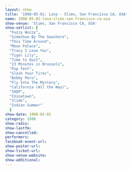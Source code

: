 ```yaml
---
layout: show
title: '1998-05-01: Luna - Slims, San Francisco CA, USA'
name: 1998-05-01-luna-slims-san-francisco-ca-usa
show-venue: 'Slims, San Francisco CA, USA'
show-setlist: [
  "Fuzzy Wuzzy",
  "Sideshow By The Seashore",
  "This Time Around",
  "Moon Palace",
  "Tracy I Love You",
  "Tiger Lily",
  "Time to Quit",
  "23 Minutes in Brussels",
  "Pup Tent",
  "Slash Your Tires",
  "Bobby Peru",
  "Fly Into The Mystery",
  "California (All the Way)",
  "IHOP",
  "Chinatown",
  "Slide",
  "Indian Summer"
  ]
show-date: 1998-05-01
category: 1998
show-radio: 
show-lastfm: 
show-cancelled: 
performers: 
facebook-event-url: 
show-poster-url: 
show-ticket-url: 
show-venue-website: 
show-additional: 
---
```


